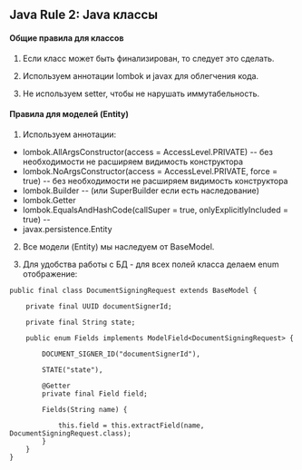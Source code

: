 ## Java Rule 2: Java классы



#### Общие правила для классов

1. Если класс может быть финализирован, то следует это сделать.

2. Используем аннотации lombok и javax для облегчения кода.

3. Не используем setter, чтобы не нарушать иммутабельность.


#### Правила для моделей (Entity)

1. Используем аннотации:
- lombok.AllArgsConstructor(access = AccessLevel.PRIVATE) -- без необходимости не расширяем видимость конструктора
- lombok.NoArgsConstructor(access = AccessLevel.PRIVATE, force = true) -- без необходимости не расширяем видимость конструктора
- lombok.Builder -- (или SuperBuilder если есть наследование)
- lombok.Getter
- lombok.EqualsAndHashCode(callSuper = true, onlyExplicitlyIncluded = true) --
- javax.persistence.Entity

2. Все модели (Entity) мы наследуем от BaseModel.

3. Для удобства работы с БД - для всех полей класса делаем enum отображение:
```
public final class DocumentSigningRequest extends BaseModel {

    private final UUID documentSignerId;

    private final String state;

    public enum Fields implements ModelField<DocumentSigningRequest> {

        DOCUMENT_SIGNER_ID("documentSignerId"),

        STATE("state"),

        @Getter
        private final Field field;

        Fields(String name) {

            this.field = this.extractField(name, DocumentSigningRequest.class);
        }
    }
}
```
